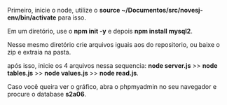 <p>Primeiro, inicie o node, utilize o <b>source ~/Documentos/src/novesj-env/bin/activate</b> para isso.</p>
<p>Em um diretório, use o <b>npm init -y</b> e depois <b>npm install mysql2</b>.</p>
<p>Nesse mesmo diretório crie arquivos iguais aos do repositorio, ou baixe o zip e extraia na pasta.</p>
<p>após isso, inicie os 4 arquivos nessa sequencia: <b>node server.js</b> >> <b>node tables.js</b> >> <b>node values.js</b> >> <b>node read.js</b>.</p>
<p>Caso você queira ver o gráfico, abra o phpmyadmin no seu navegador e procure o database <b>s2a06</b>.</p>
